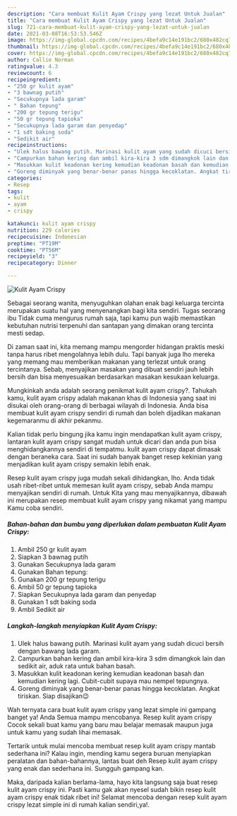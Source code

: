 ```yaml
---
description: "Cara membuat Kulit Ayam Crispy yang lezat Untuk Jualan"
title: "Cara membuat Kulit Ayam Crispy yang lezat Untuk Jualan"
slug: 721-cara-membuat-kulit-ayam-crispy-yang-lezat-untuk-jualan
date: 2021-03-08T16:53:53.546Z
image: https://img-global.cpcdn.com/recipes/4befa9c14e191bc2/680x482cq70/kulit-ayam-crispy-foto-resep-utama.jpg
thumbnail: https://img-global.cpcdn.com/recipes/4befa9c14e191bc2/680x482cq70/kulit-ayam-crispy-foto-resep-utama.jpg
cover: https://img-global.cpcdn.com/recipes/4befa9c14e191bc2/680x482cq70/kulit-ayam-crispy-foto-resep-utama.jpg
author: Callie Norman
ratingvalue: 4.3
reviewcount: 6
recipeingredient:
- "250 gr kulit ayam"
- "3 bawnag putih"
- "Secukupnya lada garam"
- " Bahan tepung"
- "200 gr tepung terigu"
- "50 gr tepung tapioka"
- "Secukupnya lada garam dan penyedap"
- "1 sdt baking soda"
- "Sedikit air"
recipeinstructions:
- "Ulek halus bawang putih. Marinasi kulit ayam yang sudah dicuci bersih dengan bawang lada garam."
- "Campurkan bahan kering dan ambil kira-kira 3 sdm dimangkok lain dan sedikit air, aduk rata untuk bahan basah."
- "Masukkan kulit keadonan kering kemudian keadonan basah dan kemudian kering lagi. Cubit-cubit supaya mau nempel tepungnya."
- "Goreng diminyak yang benar-benar panas hingga kecoklatan. Angkat tiriskan. Siap disajikan😉"
categories:
- Resep
tags:
- kulit
- ayam
- crispy

katakunci: kulit ayam crispy 
nutrition: 229 calories
recipecuisine: Indonesian
preptime: "PT19M"
cooktime: "PT56M"
recipeyield: "3"
recipecategory: Dinner

---
```



![Kulit Ayam Crispy](https://img-global.cpcdn.com/recipes/4befa9c14e191bc2/680x482cq70/kulit-ayam-crispy-foto-resep-utama.jpg)

Sebagai seorang wanita, menyuguhkan olahan enak bagi keluarga tercinta merupakan suatu hal yang menyenangkan bagi kita sendiri. Tugas seorang ibu Tidak cuma mengurus rumah saja, tapi kamu pun wajib memastikan kebutuhan nutrisi terpenuhi dan santapan yang dimakan orang tercinta mesti sedap.

Di zaman  saat ini, kita memang mampu mengorder hidangan praktis meski tanpa harus ribet mengolahnya lebih dulu. Tapi banyak juga lho mereka yang memang mau memberikan makanan yang terlezat untuk orang tercintanya. Sebab, menyajikan masakan yang dibuat sendiri jauh lebih bersih dan bisa menyesuaikan berdasarkan masakan kesukaan keluarga. 



Mungkinkah anda adalah seorang penikmat kulit ayam crispy?. Tahukah kamu, kulit ayam crispy adalah makanan khas di Indonesia yang saat ini disukai oleh orang-orang di berbagai wilayah di Indonesia. Anda bisa membuat kulit ayam crispy sendiri di rumah dan boleh dijadikan makanan kegemaranmu di akhir pekanmu.

Kalian tidak perlu bingung jika kamu ingin mendapatkan kulit ayam crispy, lantaran kulit ayam crispy sangat mudah untuk dicari dan anda pun bisa menghidangkannya sendiri di tempatmu. kulit ayam crispy dapat dimasak dengan beraneka cara. Saat ini sudah banyak banget resep kekinian yang menjadikan kulit ayam crispy semakin lebih enak.

Resep kulit ayam crispy juga mudah sekali dihidangkan, lho. Anda tidak usah ribet-ribet untuk memesan kulit ayam crispy, sebab Anda mampu menyajikan sendiri di rumah. Untuk Kita yang mau menyajikannya, dibawah ini merupakan resep membuat kulit ayam crispy yang nikamat yang mampu Kamu coba sendiri.

<!--inarticleads1-->

##### Bahan-bahan dan bumbu yang diperlukan dalam pembuatan Kulit Ayam Crispy:

1. Ambil 250 gr kulit ayam
1. Siapkan 3 bawnag putih
1. Gunakan Secukupnya lada garam
1. Gunakan  Bahan tepung:
1. Gunakan 200 gr tepung terigu
1. Ambil 50 gr tepung tapioka
1. Siapkan Secukupnya lada garam dan penyedap
1. Gunakan 1 sdt baking soda
1. Ambil Sedikit air




<!--inarticleads2-->

##### Langkah-langkah menyiapkan Kulit Ayam Crispy:

1. Ulek halus bawang putih. Marinasi kulit ayam yang sudah dicuci bersih dengan bawang lada garam.
1. Campurkan bahan kering dan ambil kira-kira 3 sdm dimangkok lain dan sedikit air, aduk rata untuk bahan basah.
1. Masukkan kulit keadonan kering kemudian keadonan basah dan kemudian kering lagi. Cubit-cubit supaya mau nempel tepungnya.
1. Goreng diminyak yang benar-benar panas hingga kecoklatan. Angkat tiriskan. Siap disajikan😉




Wah ternyata cara buat kulit ayam crispy yang lezat simple ini gampang banget ya! Anda Semua mampu mencobanya. Resep kulit ayam crispy Cocok sekali buat kamu yang baru mau belajar memasak maupun juga untuk kamu yang sudah lihai memasak.

Tertarik untuk mulai mencoba membuat resep kulit ayam crispy mantab sederhana ini? Kalau ingin, mending kamu segera buruan menyiapkan peralatan dan bahan-bahannya, lantas buat deh Resep kulit ayam crispy yang enak dan sederhana ini. Sungguh gampang kan. 

Maka, daripada kalian berlama-lama, hayo kita langsung saja buat resep kulit ayam crispy ini. Pasti kamu gak akan nyesel sudah bikin resep kulit ayam crispy enak tidak ribet ini! Selamat mencoba dengan resep kulit ayam crispy lezat simple ini di rumah kalian sendiri,ya!.


